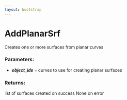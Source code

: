 ```yaml
---
layout: bootstrap
---
```


# AddPlanarSrf

Creates one or more surfaces from planar curves
          

### Parameters:

- ***object_ids*** = curves to use for creating planar surfaces
        

### Returns:


list of surfaces created on success
None on error
        


